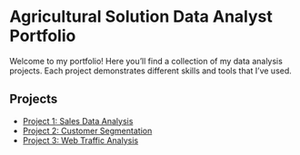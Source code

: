 # Agricultural Solution Data Analyst Portfolio

Welcome to my portfolio! Here you’ll find a collection of my data analysis projects. Each project demonstrates different skills and tools that I’ve used.

## Projects

- [Project 1: Sales Data Analysis](https://github.com/yourusername/sales-data-analysis)
- [Project 2: Customer Segmentation](https://github.com/yourusername/customer-segmentation)
- [Project 3: Web Traffic Analysis](https://github.com/yourusername/web-traffic-analysis)
